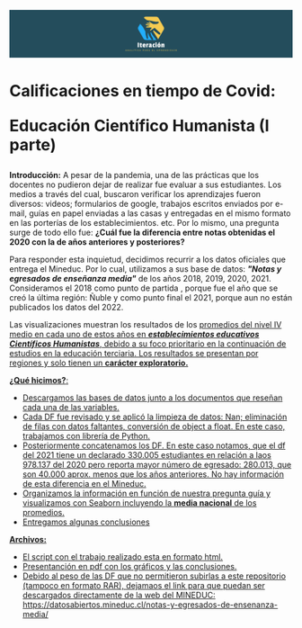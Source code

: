 ![Logo](https://github.com/Iteracion2023/Calificaciones-en-Tiempo-de-Covid-I-parte-/blob/main/LinkedIn%20Cover%20Photo.png)


<h1>Calificaciones en tiempo de Covid: 

Educación Científico Humanista (I parte)</h1>

**Introducción:** A pesar de la pandemia, una de las prácticas que los docentes no pudieron dejar de realizar fue evaluar a sus estudiantes. Los medios a través del cual, buscaron verificar los aprendizajes fueron diversos: videos; formularios de google, trabajos escritos enviados por e-mail, guías en papel enviadas a las casas y entregadas en el mismo formato en las porterías de los establecimientos. etc. Por lo mismo, una pregunta surge de todo ello fue: **¿Cuál fue la diferencia entre notas obtenidas el 2020 con la de años anteriores y posteriores?**

Para responder esta inquietud, decidimos recurrir a los datos oficiales que entrega el Mineduc. Por lo cual, utilizamos a sus  base de datos: **<i>"Notas y egresados de enseñanza media"</i>** de los años 2018, 2019, 2020, 2021. Consideramos el 2018 como punto de partida , porque fue el año que se creó la última región: Ñuble y como punto final el 2021, porque aun no están publicados los datos del 2022.

Las visualizaciones muestran los resultados de los <u>promedios del nivel IV medio en cada uno de estos años en **<i>establecimientos educativos Científicos Humanistas</i>**, debido a su foco prioritario en la continuación de estudios en la educación terciaria. Los resultados se presentan por regiones y solo tienen un **carácter exploratorio.**

**¿Qué hicimos?**:
- Descargamos las bases de datos junto a los documentos que reseñan cada una de las variables. 
- Cada DF fue revisado y se aplicó la limpieza de datos: Nan; eliminación de filas con datos faltantes, conversión de object a float. En este caso, trabajamos con librería de Python. 
- Posteriormente concatenamos los DF. En este caso notamos, que el df del 2021 tiene un declarado 330.005 estudiantes en relación a laos 978.137 del 2020 pero reporta mayor número de egresado: 280.013, que son 40.000 aprox. menos que los años anteriores. No hay información de esta diferencia en el Mineduc. 
- Organizamos la información en función de nuestra pregunta guía y visualizamos con Seaborn incluyendo la **media nacional** de los promedios. 
- Entregamos algunas conclusiones

**Archivos:**
  - El script con el trabajo realizado esta en formato html.
  - Presentanción en pdf con los gráficos y las conclusiones.
  - Debido al peso de las DF que no permitieron subirlas a este repositorio (tampoco en formato RAR), dejamaos el link para que puedan ser descargados directamente de la web del MINEDUC: https://datosabiertos.mineduc.cl/notas-y-egresados-de-ensenanza-media/
